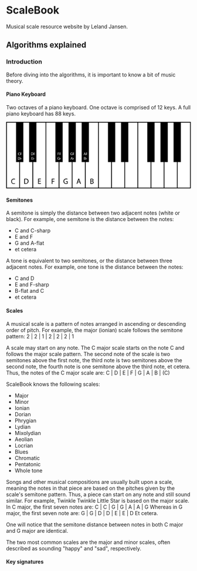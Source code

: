 # ScaleBook
Musical scale resource website by Leland Jansen.

## Algorithms explained

### Introduction
Before diving into the algorithms, it is important to know a bit of music theory.

#### Piano Keyboard
Two octaves of a piano keyboard. One octave is comprised of 12 keys. A full piano keyboard has 88 keys.

![Piano keyboard](keyboard.svg)

#### Semitones
A semitone is simply the distance between two adjacent notes (white or black). For example, one semitone is the distance between the notes:
- C and C-sharp
- E and F
- G and A-flat
- et cetera

A tone is equivalent to two semitones, or the distance between three adjacent notes. For example, one tone is the distance between the notes:
- C and D
- E and F-sharp
- B-flat and C
- et cetera

#### Scales
A musical scale is a pattern of notes arranged in ascending or descending order of pitch. For example, the major (ionian) scale follows the semitone pattern:
2 | 2 | 1 | 2 | 2 | 2 | 1

A scale may start on any note. The C major scale starts on the note C and follows the major scale pattern. The second note of the scale is two semitones above the first note, the third note is two semitones above the second note, the fourth note is one semitone above the third note, et cetera. Thus, the notes of the C major scale are:
C | D | E | F | G | A | B | (C)

ScaleBook knows the following scales:
- Major
- Minor
- Ionian
- Dorian
- Phrygian
- Lydian
- Mixolydian
- Aeolian
- Locrian
- Blues
- Chromatic
- Pentatonic
- Whole tone

Songs and other musical compositions are usually built upon a scale, meaning the notes in that piece are based on the pitches given by the scale's semitone pattern. Thus, a piece can start on any note and still sound similar. For example, Twinkle Twinkle Little Star is based on the major scale. In C major, the first seven notes are:
C | C | G | G | A | A | G
Whereas in G major, the first seven note are:
G | G | D | D | E | E | D
Et cetera.

One will notice that the semitone distance between notes in both C major and G major are identical.

The two most common scales are the major and minor scales, often described as sounding "happy" and "sad", respectively.


#### Key signatures

